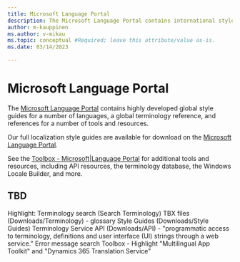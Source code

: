 ```yaml
---
title: Microsoft Language Portal
description: The Microsoft Language Portal contains international style guides for a number of languages, and a global terminology reference.
author: m-kauppinen
ms.author: v-mikau
ms.topic: conceptual #Required; leave this attribute/value as-is.
ms.date: 03/14/2023

---
```


# Microsoft Language Portal

The [Microsoft Language Portal](https://www.microsoft.com/en-us/language) contains highly developed global style guides for a number of languages, a global terminology reference, and references for a number of tools and resources.

Our full localization style guides are available for download on the [Microsoft Language Portal](https://www.microsoft.com/Language/StyleGuides).

See the [Toolbox - Microsoft|Language Portal](https://www.microsoft.com/language/Toolbox) for additional tools and resources, including API resources, the terminology database, the Windows Locale Builder, and more.

## TBD

Highlight:
Terminology search (Search Terminology)
TBX files (Downloads/Terminology) - glossary
Style Guides (Downloads/Style Guides)
Terminology Service API (Downloads/API) - "programmatic access to terminology, definitions and user interface (UI) strings through a web service."
Error message search
Toolbox - Highlight "Multilingual App Toolkit" and "Dynamics 365 Translation Service"
